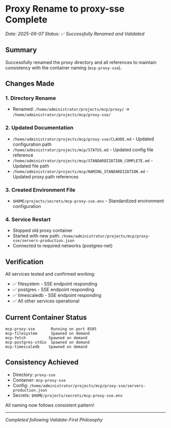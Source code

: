 # Proxy Rename to proxy-sse Complete
*Date: 2025-09-07*
*Status: ✅ Successfully Renamed and Validated*

## Summary
Successfully renamed the proxy directory and all references to maintain consistency with the container naming (`mcp-proxy-sse`).

## Changes Made

### 1. Directory Rename
- Renamed: `/home/administrator/projects/mcp/proxy/` → `/home/administrator/projects/mcp/proxy-sse/`

### 2. Updated Documentation
- `/home/administrator/projects/mcp/proxy-sse/CLAUDE.md` - Updated configuration path
- `/home/administrator/projects/mcp/STATUS.md` - Updated config file reference
- `/home/administrator/projects/mcp/STANDARDIZATION_COMPLETE.md` - Updated file path
- `/home/administrator/projects/mcp/NAMING_STANDARDIZATION.md` - Updated proxy path references

### 3. Created Environment File
- `$HOME/projects/secrets/mcp-proxy-sse.env` - Standardized environment configuration

### 4. Service Restart
- Stopped old proxy container
- Started with new path: `/home/administrator/projects/mcp/proxy-sse/servers-production.json`
- Connected to required networks (postgres-net)

## Verification
All services tested and confirmed working:
- ✅ filesystem - SSE endpoint responding
- ✅ postgres - SSE endpoint responding  
- ✅ timescaledb - SSE endpoint responding
- ✅ All other services operational

## Current Container Status
```
mcp-proxy-sse       Running on port 8585
mcp-filesystem      Spawned on demand
mcp-fetch          Spawned on demand
mcp-postgres-stdio  Spawned on demand
mcp-timescaledb    Spawned on demand
```

## Consistency Achieved
- Directory: `proxy-sse`
- Container: `mcp-proxy-sse`
- Config: `/home/administrator/projects/mcp/proxy-sse/servers-production.json`
- Secrets: `$HOME/projects/secrets/mcp-proxy-sse.env`

All naming now follows consistent pattern!

---
*Completed following Validate-First Philosophy*